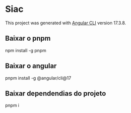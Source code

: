 # Siac

This project was generated with [Angular CLI](https://github.com/angular/angular-cli) version 17.3.8.

## Baixar o pnpm

npm install -g pnpm

## Baixar o angular

pnpm install -g @angular/cli@17

## Baixar dependendias do projeto

pnpm i